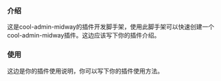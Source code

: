 ### 介绍
这是cool-admin-midway的插件开发脚手架，使用此脚手架可以快速创建一个cool-admin-midway插件。这边应该写下你的插件介绍。

### 使用
这边是你的插件使用说明，你可以写下你的插件使用方法。